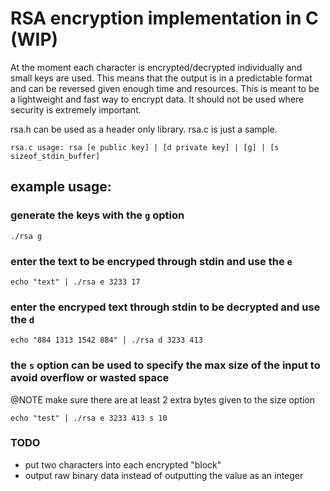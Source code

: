 # __RSA encryption implementation in C (WIP)__

At the moment each character is encrypted/decrypted individually and small keys are used.
This means that the output is in a predictable format and can be reversed given enough time and resources.
This is meant to be a lightweight and fast way to encrypt data. It should not be used where security is extremely important.

rsa.h can be used as a header only library. rsa.c is just a sample.

    rsa.c usage: rsa [e public key] | [d private key] | [g] | [s sizeof_stdin_buffer]

## __example usage:__

### __generate the keys with the `g` option__

```./rsa g```

### __enter the text to be encryped through stdin and use the `e`__

```echo "text" | ./rsa e 3233 17```

### __enter the encryped text through stdin to be decrypted and use the `d`__

```echo "884 1313 1542 884" | ./rsa d 3233 413```

### __the `s` option can be used to specify the max size of the input to avoid overflow or wasted space__
@NOTE make sure there are at least 2 extra bytes given to the size option

```echo "test" | ./rsa e 3233 413 s 10```


### TODO

- put two characters into each encrypted "block"
- output raw binary data instead of outputting the value as an integer
